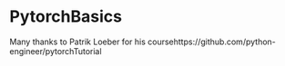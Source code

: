 # PytorchBasics
Many thanks to Patrik Loeber for his coursehttps://github.com/python-engineer/pytorchTutorial
